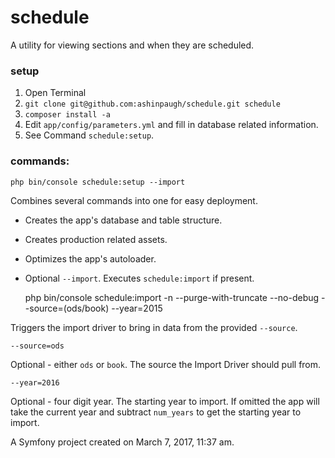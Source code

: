schedule
========

A utility for viewing sections and when they are scheduled.

### setup

1. Open Terminal
2. `git clone git@github.com:ashinpaugh/schedule.git schedule`
3. `composer install -a`
4. Edit `app/config/parameters.yml` and fill in database related information.
5. See Command `schedule:setup`.

### commands:
    php bin/console schedule:setup --import

Combines several commands into one for easy deployment.

- Creates the app's database and table structure.
- Creates production related assets.
- Optimizes the app's autoloader.
- Optional `--import`. Executes `schedule:import` if present.


    php bin/console schedule:import -n --purge-with-truncate --no-debug --source=(ods/book) --year=2015

Triggers the import driver to bring in data from the provided `--source`.

`--source=ods`

Optional - either `ods` or `book`. The source the Import Driver should pull from.

`--year=2016`

Optional - four digit year. The starting year to import. If omitted the app will
take the current year and subtract `num_years` to get the starting year to import.



A Symfony project created on March 7, 2017, 11:37 am.
